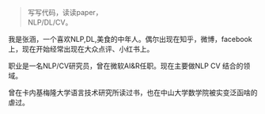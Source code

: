 > 写写代码，读读paper，  
> NLP/DL/CV。


我是张涵，一个喜欢NLP,DL,美食的中年人。偶尔出现在知乎，微博，facebook上，现在开始经常出现在大众点评、小红书上。

职业是一名NLP/CV研究员，曾在微软AI&R任职。现在主要做NLP CV 结合的领域。

曾在卡内基梅隆大学语言技术研究所读过书，也在中山大学数学院被实变泛函啥的虐过。
